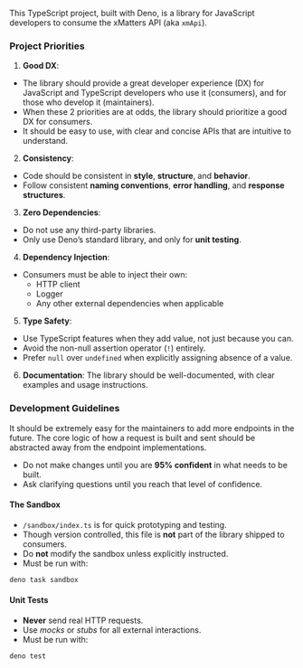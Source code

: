 This TypeScript project, built with Deno, is a library for JavaScript developers to consume the
xMatters API (aka `xmApi`).

### Project Priorities

1. **Good DX**:

- The library should provide a great developer experience (DX) for JavaScript and TypeScript
  developers who use it (consumers), and for those who develop it (maintainers).
- When these 2 priorities are at odds, the library should prioritize a good DX for consumers.
- It should be easy to use, with clear and concise APIs that are intuitive to understand.

2. **Consistency**:

- Code should be consistent in **style**, **structure**, and **behavior**.
- Follow consistent **naming conventions**, **error handling**, and **response structures**.

3. **Zero Dependencies**:

- Do not use any third-party libraries.
- Only use Deno’s standard library, and only for **unit testing**.

4. **Dependency Injection**:

- Consumers must be able to inject their own:
  - HTTP client
  - Logger
  - Any other external dependencies when applicable

5. **Type Safety**:

- Use TypeScript features when they add value, not just because you can.
- Avoid the non-null assertion operator (`!`) entirely.
- Prefer `null` over `undefined` when explicitly assigning absence of a value.

6. **Documentation**: The library should be well-documented, with clear examples and usage
   instructions.

### Development Guidelines

It should be extremely easy for the maintainers to add more endpoints in the future. The core logic
of how a request is built and sent should be abstracted away from the endpoint implementations.

- Do not make changes until you are **95% confident** in what needs to be built.
- Ask clarifying questions until you reach that level of confidence.

#### The Sandbox

- `/sandbox/index.ts` is for quick prototyping and testing.
- Though version controlled, this file is **not** part of the library shipped to consumers.
- Do **not** modify the sandbox unless explicitly instructed.
- Must be run with:

```bash
deno task sandbox
```

#### Unit Tests

- **Never** send real HTTP requests.
- Use _mocks_ or _stubs_ for all external interactions.
- Must be run with:

```bash
deno test
```
